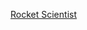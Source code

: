 [Rocket Scientist](https://www.linkedin.com/jobs/view/3133175488/?eBP=JOB_SEARCH_ORGANIC&refId=y1ATAz2Is8EsHt9ViMm5Lg%3D%3D&trackingId=52SUHtdm5sdls%2BiCrV344w%3D%3D&trk=flagship3_search_srp_jobs "Rocket Scientist")

